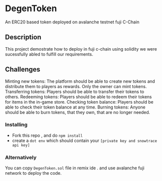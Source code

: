 # DegenToken 

An ERC20 based token deployed on avalanche testnet fuji C-Chain

## Description

This project demostrate how to deploy in fuji c-chain using solidity 
we were sucessfully abled to fulfill our requirements.

## Challenges

Minting new tokens: The platform should be able to create new tokens and distribute them to players as rewards. Only the owner can mint tokens.
Transferring tokens: Players should be able to transfer their tokens to others.
Redeeming tokens: Players should be able to redeem their tokens for items in the in-game store.
Checking token balance: Players should be able to check their token balance at any time.
Burning tokens: Anyone should be able to burn tokens, that they own, that are no longer needed.

### Installing

* Fork this repo , and do `npm install`
* create a `dot env` which should contain your `[private key and snowtrace api key]`

### Alternatively

You can copy `DegenToken.sol` file in remix ide . 
and use avalanche fuji network to deploy the code.
